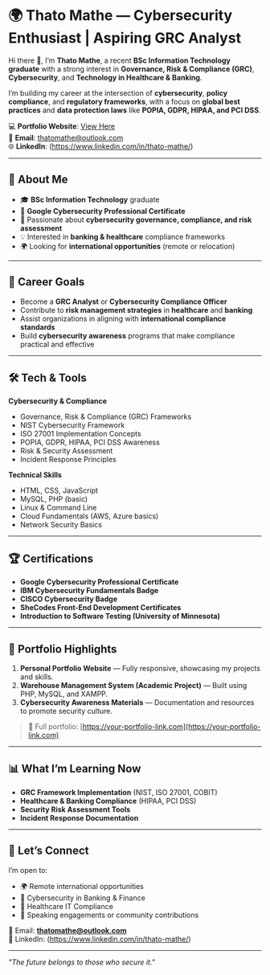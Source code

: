 # 🌍 Thato Mathe — Cybersecurity Enthusiast | Aspiring GRC Analyst

Hi there 👋, I’m **Thato Mathe**, a recent **BSc Information Technology graduate** with a strong interest in **Governance, Risk & Compliance (GRC)**, **Cybersecurity**, and **Technology in Healthcare & Banking**.

I’m building my career at the intersection of **cybersecurity**, **policy compliance**, and **regulatory frameworks**, with a focus on **global best practices** and **data protection laws** like **POPIA, GDPR, HIPAA, and PCI DSS**.

💻 **Portfolio Website**: [View Here](https://your-portfolio-link.com)  
📧 **Email**: thatomathe@outlook.com  
🌐 **LinkedIn**: (https://www.linkedin.com/in/thato-mathe/)

---

## 📌 **About Me**
- 🎓 **BSc Information Technology** graduate
- 📜 **Google Cybersecurity Professional Certificate**
- 🔐 Passionate about **cybersecurity governance, compliance, and risk assessment**
- 💡 Interested in **banking & healthcare** compliance frameworks
- 🌍 Looking for **international opportunities** (remote or relocation)

---

## 🎯 **Career Goals**
- Become a **GRC Analyst** or **Cybersecurity Compliance Officer**
- Contribute to **risk management strategies** in **healthcare** and **banking**
- Assist organizations in aligning with **international compliance standards**
- Build **cybersecurity awareness** programs that make compliance practical and effective

---

## 🛠 **Tech & Tools**
**Cybersecurity & Compliance**  
- Governance, Risk & Compliance (GRC) Frameworks  
- NIST Cybersecurity Framework  
- ISO 27001 Implementation Concepts  
- POPIA, GDPR, HIPAA, PCI DSS Awareness  
- Risk & Security Assessment  
- Incident Response Principles  

**Technical Skills**  
- HTML, CSS, JavaScript  
- MySQL, PHP (basic)  
- Linux & Command Line  
- Cloud Fundamentals (AWS, Azure basics)  
- Network Security Basics  

---

## 🏆 **Certifications**
- **Google Cybersecurity Professional Certificate**
- **IBM Cybersecurity Fundamentals Badge**
- **CISCO Cybersecurity Badge**
- **SheCodes Front-End Development Certificates**
- **Introduction to Software Testing (University of Minnesota)**

---

## 📂 **Portfolio Highlights**
1. **Personal Portfolio Website** — Fully responsive, showcasing my projects and skills.
2. **Warehouse Management System (Academic Project)** — Built using PHP, MySQL, and XAMPP.
3. **Cybersecurity Awareness Materials** — Documentation and resources to promote security culture.

> 🔗 Full portfolio: [https://your-portfolio-link.com](https://your-portfolio-link.com)

---

## 📊 **What I’m Learning Now**
- **GRC Framework Implementation** (NIST, ISO 27001, COBIT)
- **Healthcare & Banking Compliance** (HIPAA, PCI DSS)
- **Security Risk Assessment Tools**
- **Incident Response Documentation**

---

## 🤝 **Let’s Connect**
I’m open to:
- 🌍 Remote international opportunities
- 🏦 Cybersecurity in Banking & Finance
- 🏥 Healthcare IT Compliance
- 📢 Speaking engagements or community contributions

📧 Email: **thatomathe@outlook.com**  
🔗 LinkedIn: (https://www.linkedin.com/in/thato-mathe/)

---

*"The future belongs to those who secure it."*
